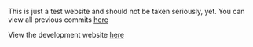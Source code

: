 This is just a test website and should not be taken seriously, yet. You can view all previous commits [here](https://github.com/Minerpro205/main-work/deployments)

View the development website [here](https://minerpro205.github.io/main-work/)

